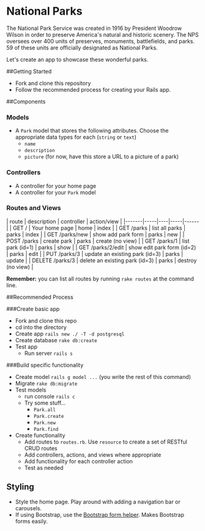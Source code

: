 # National Parks

The National Park Service was created in 1916 by President Woodrow Wilson in order to preserve America's natural and historic scenery. The NPS oversees over 400 units of preserves, monuments, battlefields, and parks. 59 of these units are officially designated as National Parks.

Let's create an app to showcase these wonderful parks.

##Getting Started

* Fork and clone this repository
* Follow the recommended process for creating your Rails app. 

##Components

### Models

* A `Park` model that stores the following attributes. Choose the appropriate data types for each (`string` or `text`)
  * `name`
  * `description`
  * `picture` (for now, have this store a URL to a picture of a park)

### Controllers

* A controller for your home page
* A controller for your `Park` model

### Routes and Views

| route | description | controller |  action/view |
|-------|-----|----|-----|------|
| GET /  | Your home page | home | index |
| GET /parks | list all parks | parks | index |
| GET /parks/new | show add park form | parks | new |
| POST /parks | create park | parks | create (no view) |
| GET /parks/1 | list park (id=1) | parks | show |
| GET /parks/2/edit | show edit park form (id=2) | parks | edit |
| PUT /parks/3 | update an existing park (id=3) | parks | update |
| DELETE /parks/3 | delete an existing park (id=3) | parks | destroy (no view) |

**Remember:** you can list all routes by running `rake routes` at the command line.

##Recommended Process

###Create basic app

* Fork and clone this repo
* cd into the directory
* Create app `rails new ./ -T -d postgresql`
* Create database `rake db:create`
* Test app
  * Run server `rails s`

###Build specific functionality

* Create model `rails g model ...` (you write the rest of this command)
* Migrate `rake db:migrate`
* Test models
  * run console `rails c`
  * Try some stuff...
    * `Park.all`
    * `Park.create`
    * `Park.new`
    * `Park.find`
* Create functionality
  * Add routes to `routes.rb`. Use `resource` to create a set of RESTful CRUD routes
  * Add controllers, actions, and views where appropriate
  * Add functionality for each controller action
  * Test as needed

## Styling

* Style the home page. Play around with adding a navigation bar or carousels.
* If using Bootstrap, use the [Bootstrap form helper](https://github.com/bootstrap-ruby/rails-bootstrap-forms). Makes Bootstrap forms easily.


